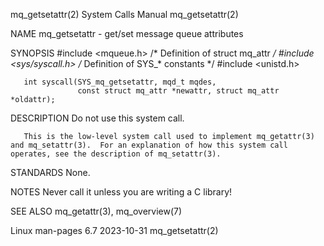 mq_getsetattr(2)                                                                            System Calls Manual                                                                            mq_getsetattr(2)

NAME
       mq_getsetattr - get/set message queue attributes

SYNOPSIS
       #include <mqueue.h>           /* Definition of struct mq_attr */
       #include <sys/syscall.h>      /* Definition of SYS_* constants */
       #include <unistd.h>

       int syscall(SYS_mq_getsetattr, mqd_t mqdes,
                   const struct mq_attr *newattr, struct mq_attr *oldattr);

DESCRIPTION
       Do not use this system call.

       This is the low-level system call used to implement mq_getattr(3) and mq_setattr(3).  For an explanation of how this system call operates, see the description of mq_setattr(3).

STANDARDS
       None.

NOTES
       Never call it unless you are writing a C library!

SEE ALSO
       mq_getattr(3), mq_overview(7)

Linux man-pages 6.7                                                                              2023-10-31                                                                                mq_getsetattr(2)
